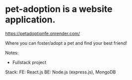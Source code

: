 # pet-adoption is a website application.

https://petadoptionfe.onrender.com/

Where you can foster/adopt a pet and find your best friend!

Notes:
- Fullstack project

Stack:
FE: React.js
BE: Node.js (express.js), MongoDB



